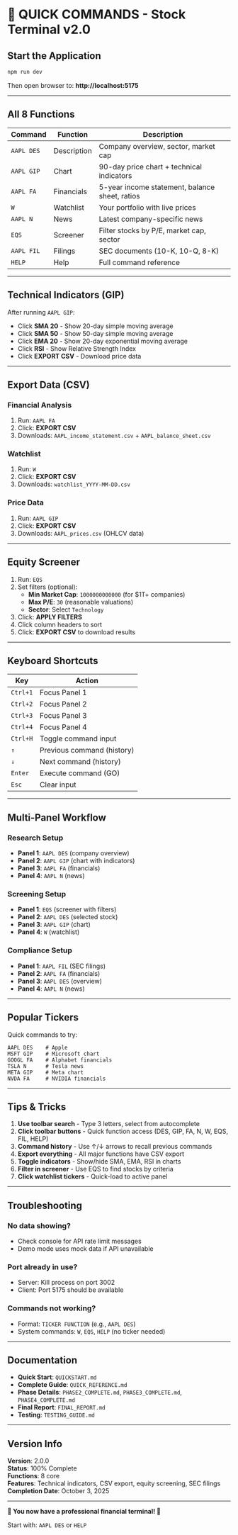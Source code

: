 # 🚀 QUICK COMMANDS - Stock Terminal v2.0

## Start the Application

```powershell
npm run dev
```

Then open browser to: **http://localhost:5175**

---

## All 8 Functions

| Command | Function | Description |
|---------|----------|-------------|
| `AAPL DES` | Description | Company overview, sector, market cap |
| `AAPL GIP` | Chart | 90-day price chart + technical indicators |
| `AAPL FA` | Financials | 5-year income statement, balance sheet, ratios |
| `W` | Watchlist | Your portfolio with live prices |
| `AAPL N` | News | Latest company-specific news |
| `EQS` | Screener | Filter stocks by P/E, market cap, sector |
| `AAPL FIL` | Filings | SEC documents (10-K, 10-Q, 8-K) |
| `HELP` | Help | Full command reference |

---

## Technical Indicators (GIP)

After running `AAPL GIP`:
- Click **SMA 20** - Show 20-day simple moving average
- Click **SMA 50** - Show 50-day simple moving average
- Click **EMA 20** - Show 20-day exponential moving average
- Click **RSI** - Show Relative Strength Index
- Click **EXPORT CSV** - Download price data

---

## Export Data (CSV)

### Financial Analysis
1. Run: `AAPL FA`
2. Click: **EXPORT CSV**
3. Downloads: `AAPL_income_statement.csv` + `AAPL_balance_sheet.csv`

### Watchlist
1. Run: `W`
2. Click: **EXPORT CSV**
3. Downloads: `watchlist_YYYY-MM-DD.csv`

### Price Data
1. Run: `AAPL GIP`
2. Click: **EXPORT CSV**
3. Downloads: `AAPL_prices.csv` (OHLCV data)

---

## Equity Screener

1. Run: `EQS`
2. Set filters (optional):
   - **Min Market Cap**: `1000000000000` (for $1T+ companies)
   - **Max P/E**: `30` (reasonable valuations)
   - **Sector**: Select `Technology`
3. Click: **APPLY FILTERS**
4. Click column headers to sort
5. Click: **EXPORT CSV** to download results

---

## Keyboard Shortcuts

| Key | Action |
|-----|--------|
| `Ctrl+1` | Focus Panel 1 |
| `Ctrl+2` | Focus Panel 2 |
| `Ctrl+3` | Focus Panel 3 |
| `Ctrl+4` | Focus Panel 4 |
| `Ctrl+H` | Toggle command input |
| `↑` | Previous command (history) |
| `↓` | Next command (history) |
| `Enter` | Execute command (GO) |
| `Esc` | Clear input |

---

## Multi-Panel Workflow

### Research Setup
- **Panel 1**: `AAPL DES` (company overview)
- **Panel 2**: `AAPL GIP` (chart with indicators)
- **Panel 3**: `AAPL FA` (financials)
- **Panel 4**: `AAPL N` (news)

### Screening Setup
- **Panel 1**: `EQS` (screener with filters)
- **Panel 2**: `AAPL DES` (selected stock)
- **Panel 3**: `AAPL GIP` (chart)
- **Panel 4**: `W` (watchlist)

### Compliance Setup
- **Panel 1**: `AAPL FIL` (SEC filings)
- **Panel 2**: `AAPL FA` (financials)
- **Panel 3**: `AAPL DES` (overview)
- **Panel 4**: `AAPL N` (news)

---

## Popular Tickers

Quick commands to try:

```
AAPL DES    # Apple
MSFT GIP    # Microsoft chart
GOOGL FA    # Alphabet financials
TSLA N      # Tesla news
META GIP    # Meta chart
NVDA FA     # NVIDIA financials
```

---

## Tips & Tricks

1. **Use toolbar search** - Type 3 letters, select from autocomplete
2. **Click toolbar buttons** - Quick function access (DES, GIP, FA, N, W, EQS, FIL, HELP)
3. **Command history** - Use ↑/↓ arrows to recall previous commands
4. **Export everything** - All major functions have CSV export
5. **Toggle indicators** - Show/hide SMA, EMA, RSI in charts
6. **Filter in screener** - Use EQS to find stocks by criteria
7. **Click watchlist tickers** - Quick-load to active panel

---

## Troubleshooting

### No data showing?
- Check console for API rate limit messages
- Demo mode uses mock data if API unavailable

### Port already in use?
- Server: Kill process on port 3002
- Client: Port 5175 should be available

### Commands not working?
- Format: `TICKER FUNCTION` (e.g., `AAPL DES`)
- System commands: `W`, `EQS`, `HELP` (no ticker needed)

---

## Documentation

- **Quick Start**: `QUICKSTART.md`
- **Complete Guide**: `QUICK_REFERENCE.md`
- **Phase Details**: `PHASE2_COMPLETE.md`, `PHASE3_COMPLETE.md`, `PHASE4_COMPLETE.md`
- **Final Report**: `FINAL_REPORT.md`
- **Testing**: `TESTING_GUIDE.md`

---

## Version Info

**Version**: 2.0.0  
**Status**: 100% Complete  
**Functions**: 8 core  
**Features**: Technical indicators, CSV export, equity screening, SEC filings  
**Completion Date**: October 3, 2025

---

**🎉 You now have a professional financial terminal! 🎉**

Start with: `AAPL DES` or `HELP`
